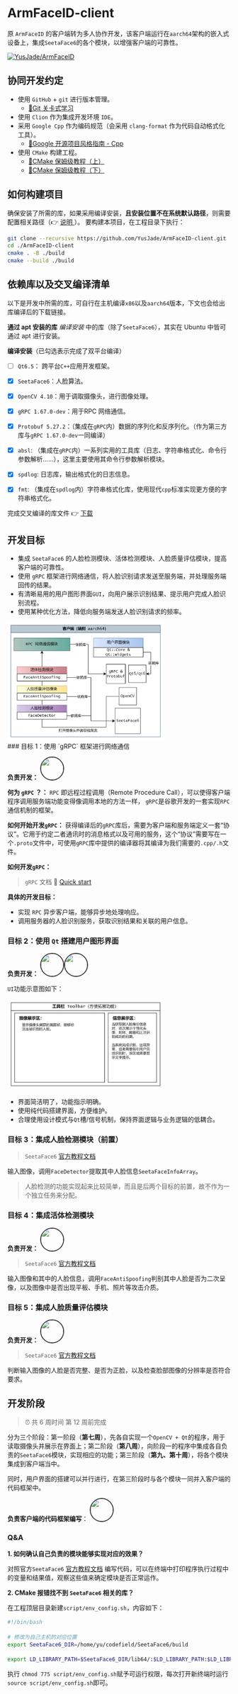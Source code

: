 # ArmFaceID-client

原 `ArmFaceID` 的客户端转为多人协作开发，该客户端运行在`aarch64`架构的嵌入式设备上，集成`SeetaFace6`的各个模块，以增强客户端的可靠性。

<a href="https://github.com/YusJade/ArmFaceID?tab=readme-ov-file">
  <img src="https://github-readme-stats.vercel.app/api/pin/?username=YusJade&repo=ArmFaceID&theme=default" alt="YusJade/ArmFaceID" />
</a>

## 协同开发约定

- 使用 `GitHub` + `git` 进行版本管理。
  - [👑Git 关卡式学习](https://learngitbranching.js.org/?locale=zh_CN) 
- 使用 `Clion` 作为集成开发环境 `IDE`。
- 采用 `Google Cpp` 作为编码规范（会采用 `clang-format` 作为代码自动格式化工具）。
  - [📖Google 开源项目风格指南 - Cpp](https://zh-google-styleguide.readthedocs.io/en/latest/google-cpp-styleguide/contents.html)
- 使用 `CMake` 构建工程。
  - [📖CMake 保姆级教程（上）](https://subingwen.cn/cmake/CMake-primer/)
  - [📖CMake 保姆级教程（下）](https://subingwen.cn/cmake/CMake-advanced/?highlight=cmake)

## 如何构建项目

确保安装了所需的库，如果采用编译安装，**且安装位置不在系统默认路径**，则需要配置相关路径（👉 [说明 ](doc/CMake如何指定库的路径.md)）。
要构建本项目，在工程目录下执行：
```bash
git clone --recursive https://github.com/YusJade/ArmFaceID-client.git
cd ./ArmFaceID-client
cmake . -B ./build
cmake --build ./build
```

## 依赖库以及交叉编译清单

以下是开发中所需的库，可自行在主机编译`x86`以及`aarch64`版本，下文也会给出库编译后的下载链接。

**通过 apt 安装的库**
*编译安装* 中的库（除了`SeetaFace6`），其实在 Ubuntu 中皆可通过 apt 进行安装。

**编译安装**（已勾选表示完成了双平台编译）
- [ ] `Qt6.5`： 跨平台`C++`应用开发框架。
- [x] `SeetaFace6`：人脸算法。
- [x] `OpenCV 4.10`：用于调取摄像头，进行图像处理。
- [x] `gRPC 1.67.0-dev`：用于RPC 网络通信。
- [x] `Protobuf 5.27.2`：（集成在`gRPC`内）数据的序列化和反序列化。（作为第三方库与`gRPC 1.67.0-dev`一同编译）
- [x] `absl`: （集成在`gRPC`内）一系列实用的工具库（日志、字符串格式化、命令行参数解析......），这里主要使用其命令行参数解析模块。 

- [x] `spdlog`: 日志库，输出格式化的日志信息。
- [x] `fmt`: （集成在`spdlog`内）字符串格式化库，使用现代`cpp`标准实现更方便的字符串格式化。

完成交叉编译的库文件 👉 [下载](https://github.com/YusJade/ArmFaceID-client/releases)

## 开发目标

- 集成 `SeetaFace6` 的人脸检测模块、活体检测模块、人脸质量评估模块，提高客户端的可靠性。
- 使用 `gRPC` 框架进行网络通信，将人脸识别请求发送至服务端，并处理服务端回传的结果。
- 有清晰易用的用户图形界面`GUI`，向用户展示识别结果、提示用户完成人脸识别流程。
- 使用某种优化方法，降低向服务端发送人脸识别请求的频率。

<img src="./assets/frame.png" width=70%>
</br>
### 目标 1：使用 `gRPC` 框架进行网络通信

**负责开发：**
<a href="https://github.com/YusJade" ><img src="https://github.com/yusjade.png" width="50" height="50" style="border-radius: 50%; border: 2px solid #333;"/></a>


**何为 `gRPC` ？：**
`RPC` 即远程过程调用（Remote Procedure Call），可以使得客户端程序调用服务端功能变得像调用本地的方法一样， `gRPC`是谷歌开发的一套实现`RPC`通信机制的框架。

**如何开始开发`gRPC`：**
获得编译后的`gRPC`库后，需要为客户端和服务端定义一套“协议”。它用于约定二者通讯时的消息格式以及可用的服务，这个“协议”需要写在一个`.proto`文件中，可使用`gRPC`库中提供的编译器将其编译为我们需要的`.cpp/.h`文件。

**如何开发`gRPC`：**

> `gRPC` 文档 🚅 [Quick start](https://grpc.io/docs/languages/cpp/quickstart/)

**具体的开发目标：**
- 实现 `RPC` 异步客户端，能够异步地处理响应。
- 调用服务器的人脸识别服务，获取识别结果和关联的用户信息。

### 目标 2：使用 `Qt` 搭建用户图形界面

**负责开发：**
<a href="https://github.com/BorderArea01" ><img src="https://github.com/BorderArea01.png" width="50" height="50" style="border-radius: 50%; border: 2px solid #333;"/></a><a href="https://github.com/YusJade" ><img src="https://github.com/yusjade.png" width="50" height="50" style="border-radius: 50%; border: 2px solid #333;"/></a>


`UI`功能示意图如下：

<img src="./assets/ui_desc.png" width=70%>

- 界面简洁明了，功能指示明确。
- 使用纯代码搭建界面，方便维护。
- 合理使用设计模式与`Qt`槽/信号机制，保持界面逻辑与业务逻辑的低耦合。

### 目标 3：集成人脸检测模块（前置）

> `SeetaFace6` [官方教程文档](https://github.com/seetafaceengine/SeetaFaceTutorial)

输入图像，调用`FaceDetector`提取其中人脸信息`SeetaFaceInfoArray`。

> 人脸检测的功能实现起来比较简单，而且是后两个目标的前置，故不作为一个独立任务来分配。

### 目标 4：集成活体检测模块

**负责开发：**
<a href="https://github.com/idealoong" ><img src="https://github.com/idealoong.png" width="50" height="50" style="border-radius: 50%; border: 2px solid #333;"/></a>

> `SeetaFace6` [官方教程文档](https://github.com/seetafaceengine/SeetaFaceTutorial)

输入图像和其中的人脸信息，调用`FaceAntiSpoofing`判别其中人脸是否为二次呈像，以及图像中是否出现平板、手机、照片等攻击介质。

### 目标 5：集成人脸质量评估模块

**负责开发：**
<a href="https://github.com/Serendipity-hjn" ><img src="https://github.com/Serendipity-hjn.png" width="50" height="50" style="border-radius: 50%; border: 2px solid #333;"/></a>

> `SeetaFace6` [官方教程文档](https://github.com/seetafaceengine/SeetaFaceTutorial)

 判断输入图像的人脸是否完整、是否为正脸，以及检查脸部图像的分辨率是否符合要求。

## 开发阶段 

> ⏰ 共 6 周时间 第 12 周前完成 

分为三个阶段：第一阶段（**第七周**），先各自实现一个`OpenCV + Qt`的程序，用于读取摄像头并展示在界面上；第二阶段（**第八周**），向阶段一的程序中集成各自负责的`SeetaFace6`模块，实现相应的功能；第三阶段（**第九、第十周**），将各个模块集成到客户端当中。

同时，用户界面的搭建可以并行进行，在第三阶段时与各个模块一同并入客户端的代码框架中。

**负责客户端的代码框架编写**：
<a href="https://github.com/YusJade" ><img src="https://github.com/yusjade.png" width="50" height="50" style="border-radius: 50%; border: 2px solid #333;"/></a>

### Q&A

**1. 如何确认自己负责的模块能够实现对应的效果？**

对照官方`SeetaFace6` [官方教程文档](https://github.com/seetafaceengine/SeetaFaceTutorial) 编写代码，可以在终端中打印程序执行过程中的变量和结果值，观察这些值来确定模块是否正常运作。

**2. CMake 报错找不到 `SeetaFace6` 相关的库？**

在工程顶层目录新建`script/env_config.sh`，内容如下：

```bash
#!/bin/bash

# 修改为自己主机的对应位置
export SeetaFace6_DIR=/home/yu/codefield/SeetaFace6/build

export LD_LIBRARY_PATH=$SeetaFace6_DIR/lib64/:$LD_LIBRARY_PATH:$LD_LIBRARY_PATH
```

执行 `chmod 775 script/env_config.sh`赋予可运行权限，每次打开新终端时运行 `source script/env_config.sh`即可。
